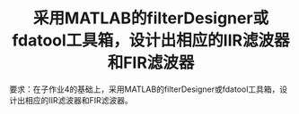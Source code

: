 # <center> 采用MATLAB的filterDesigner或fdatool工具箱，设计出相应的IIR滤波器和FIR滤波器 </center>

要求：在子作业4的基础上，采用MATLAB的filterDesigner或fdatool工具箱，设计出相应的IIR滤波器和FIR滤波器。

